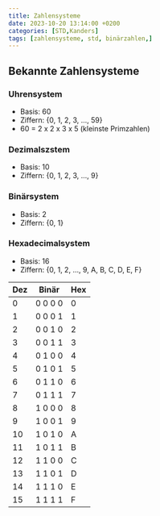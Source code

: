 ```yaml
---
title: Zahlensysteme
date: 2023-10-20 13:14:00 +0200
categories: [STD,Kanders]
tags: [zahlensysteme, std, binärzahlen,]
---
```


## Bekannte Zahlensysteme

### Uhrensystem
- Basis: 60
- Ziffern: {0, 1, 2, 3, ..., 59}
- 60 = 2 x 2 x 3 x 5 (kleinste Primzahlen)
### Dezimalszstem
- Basis: 10
- Ziffern: {0, 1, 2, 3, ..., 9}
### Binärsystem
- Basis: 2
- Ziffern: {0, 1}
### Hexadecimalsystem
- Basis: 16
- Ziffern: {0, 1, 2, ..., 9, A, B, C, D, E, F}

| Dez | Binär   | Hex |
| --- | ------- | --- |
| 0   | 0 0 0 0 | 0   |
| 1   | 0 0 0 1 | 1   |
| 2   | 0 0 1 0 | 2   |
| 3   | 0 0 1 1 | 3   |
| 4   | 0 1 0 0 | 4   |
| 5   | 0 1 0 1 | 5   |
| 6   | 0 1 1 0 | 6   |
| 7   | 0 1 1 1 | 7   |
| 8   | 1 0 0 0 | 8   |
| 9   | 1 0 0 1 | 9   |
| 10  | 1 0 1 0 | A   |
| 11  | 1 0 1 1 | B   |
| 12  | 1 1 0 0 | C   |
| 13  | 1 1 0 1 | D   |
| 14  | 1 1 1 0 | E   |
| 15  | 1 1 1 1 | F   |
